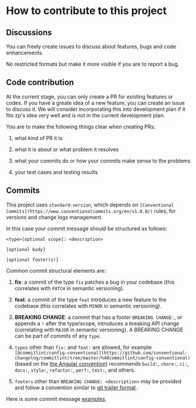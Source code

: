 # How to contribute to this project

## Discussions

You can freely create issues to discuss about features, bugs and code enhancements.

No restricted formats but make it more visible if you are to report a bug.

## Code contribution

At the current stage, you can only create a PR for existing features or codes. If you have a greate idea of a new feature, you can create an issue to discuss it. We will consider incorporating this into development plan if it fits zp's idea very well and is not in the current development plan.

You are to make the following things clear when creating PRs:

1. what kind of PR it is

1. what it is about or what problem it resolves

1. what your commits do or how your commits make sense to the problems

1. your test cases and testing results

## Commits

This project uses `standard-version`, which depends on `[Conventional Commits](https://www.conventionalcommits.org/en/v1.0.0/)` rules, for versions and change logs management.

In this case your commit message should be structured as follows:

``` vim
<type>[optional scope]: <description>

[optional body]

[optional footer(s)]
```

Common commit structural elements are:

1. **fix**: a commit of the type `fix` patches a bug in your codebase (this correlates with `PATCH` in semantic versioning).

1. **feat**: a commit of the type `feat` introduces a new feature to the codebase (this correlates with `MINOR` in semantic versioning).

1. **BREAKING CHANGE**: a commit that has a footer `BREAKING CHANGE:`, or appends a `!` after the type/scope, introduces a breaking API change (correlating with `MAJOR` in semantic versioning). A BREAKING CHANGE can be part of commits of any `type`.

1. `types` other than `fix:` and `feat:` are allowed, for example `[@commitlint/config-conventional](https://github.com/conventional-changelog/commitlint/tree/master/%40commitlint/config-conventional)` (based on the [the Angular convention](https://github.com/angular/angular/blob/22b96b9/CONTRIBUTING.md#-commit-message-guidelines)) recommends `build:`, `chore:`, `ci:`, `docs:`, `style:`, `refactor:`, `perf:`, `test:`, and others.

1. `footers` other than `BREAKING CHANGE: <description>` may be provided and follow a convention similar to [git trailer format](https://git-scm.com/docs/git-interpret-trailers).

Here is some commit message [examples](https://www.conventionalcommits.org/en/v1.0.0/#examples).
